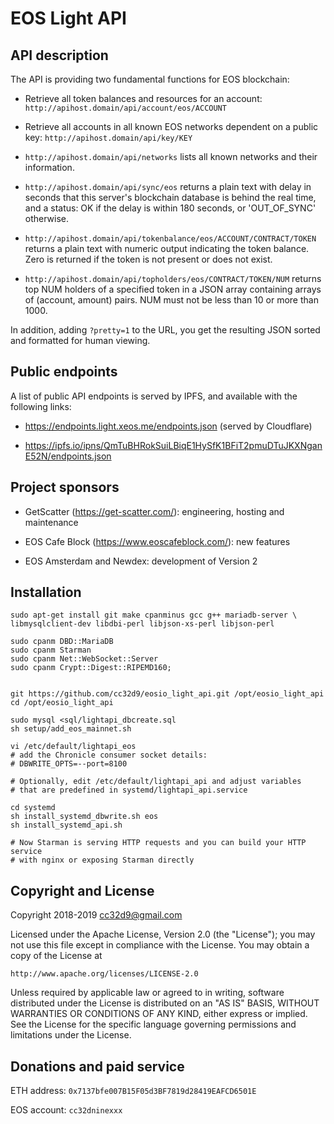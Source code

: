 # EOS Light API

## API description

The API is providing two fundamental functions for EOS blockchain:

* Retrieve all token balances and resources for an account:
 `http://apihost.domain/api/account/eos/ACCOUNT`

* Retrieve all accounts in all known EOS networks dependent on a public key:
 `http://apihost.domain/api/key/KEY`

* `http://apihost.domain/api/networks` lists all known networks and
  their information.

* `http://apihost.domain/api/sync/eos` returns a plain text with delay
  in seconds that this server's blockchain database is behind the real
  time, and a status: OK if the delay is within 180 seconds, or
  'OUT_OF_SYNC' otherwise.

* `http://apihost.domain/api/tokenbalance/eos/ACCOUNT/CONTRACT/TOKEN`
  returns a plain text with numeric output indicating the token
  balance. Zero is returned if the token is not present or does not
  exist.

* `http://apihost.domain/api/topholders/eos/CONTRACT/TOKEN/NUM` returns
  top NUM holders of a specified token in a JSON array containing arrays
  of (account, amount) pairs. NUM must not be less than 10 or more than
  1000.


In addition, adding `?pretty=1` to the URL, you get the resulting JSON
sorted and formatted for human viewing.



## Public endpoints

A list of public API endpoints is served by IPFS, and available with the
following links:

* https://endpoints.light.xeos.me/endpoints.json  (served by Cloudflare)

* https://ipfs.io/ipns/QmTuBHRokSuiLBiqE1HySfK1BFiT2pmuDTuJKXNganE52N/endpoints.json


## Project sponsors

* GetScatter (https://get-scatter.com/): engineering, hosting and maintenance

* EOS Cafe Block (https://www.eoscafeblock.com/): new features

* EOS Amsterdam and Newdex: development of Version 2


## Installation

```
sudo apt-get install git make cpanminus gcc g++ mariadb-server \
libmysqlclient-dev libdbi-perl libjson-xs-perl libjson-perl

sudo cpanm DBD::MariaDB
sudo cpanm Starman
sudo cpanm Net::WebSocket::Server
sudo cpanm Crypt::Digest::RIPEMD160;


git https://github.com/cc32d9/eosio_light_api.git /opt/eosio_light_api
cd /opt/eosio_light_api

sudo mysql <sql/lightapi_dbcreate.sql
sh setup/add_eos_mainnet.sh

vi /etc/default/lightapi_eos
# add the Chronicle consumer socket details:
# DBWRITE_OPTS=--port=8100

# Optionally, edit /etc/default/lightapi_api and adjust variables
# that are predefined in systemd/lightapi_api.service

cd systemd
sh install_systemd_dbwrite.sh eos
sh install_systemd_api.sh

# Now Starman is serving HTTP requests and you can build your HTTP service
# with nginx or exposing Starman directly
```




## Copyright and License

Copyright 2018-2019 cc32d9@gmail.com

Licensed under the Apache License, Version 2.0 (the "License");
you may not use this file except in compliance with the License.
You may obtain a copy of the License at

    http://www.apache.org/licenses/LICENSE-2.0

Unless required by applicable law or agreed to in writing, software
distributed under the License is distributed on an "AS IS" BASIS,
WITHOUT WARRANTIES OR CONDITIONS OF ANY KIND, either express or implied.
See the License for the specific language governing permissions and
limitations under the License.


## Donations and paid service

ETH address: `0x7137bfe007B15F05d3BF7819d28419EAFCD6501E`

EOS account: `cc32dninexxx`
